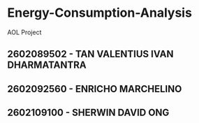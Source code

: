 # Energy-Consumption-Analysis
AOL Project

## 2602089502 - TAN VALENTIUS IVAN DHARMATANTRA 
## 2602092560 - ENRICHO MARCHELINO  
## 2602109100 - SHERWIN DAVID ONG
